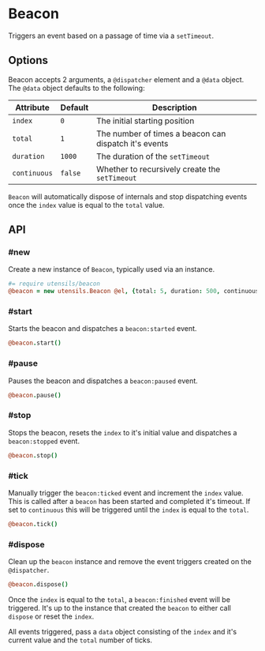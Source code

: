 # Beacon
Triggers an event based on a passage of time via a `setTimeout`.


## Options
Beacon accepts 2 arguments, a `@dispatcher` element  and a `@data`
object. The `@data` object defaults to the following: 

Attribute    | Default      | Description
------------ | ------------ | -------------------------------------------
`index`      | `0`          | The initial starting position
`total`      | `1`          | The number of times a beacon can dispatch it's events
`duration`   | `1000`       | The duration of the `setTimeout`
`continuous` | `false`      | Whether to recursively create the `setTimeout`

`Beacon` will automatically dispose of internals and stop dispatching
events once the `index` value is equal to the `total` value.


## API

### #new
Create a new instance of `Beacon`, typically used via an instance. 

```coffee
#= require utensils/beacon
@beacon = new utensils.Beacon @el, {total: 5, duration: 500, continuous: true}
```

### #start
Starts the beacon and dispatches a `beacon:started` event.

```coffee
@beacon.start()
```

### #pause
Pauses the beacon and dispatches a `beacon:paused` event.

```coffee
@beacon.pause()
```

### #stop
Stops the beacon, resets the `index` to it's initial value and dispatches a `beacon:stopped` event.

```coffee
@beacon.stop()
```

### #tick
Manually trigger the `beacon:ticked` event and increment the `index`
value. This is called after a `beacon` has been started and completed
it's timeout. If set to `continuous` this will be triggered until the
`index` is equal to the `total`.

```coffee
@beacon.tick()
```

### #dispose
Clean up the `beacon` instance and remove the event triggers created on
the `@dispatcher`.

```coffee
@beacon.dispose()
```

Once the `index` is equal to the `total`, a `beacon:finished` event
will be triggered. It's up to the instance that created the `beacon` to
either call `dispose` or reset the `index`.

All events triggered, pass a `data` object consisting of the `index` and
it's current value and the `total` number of ticks.

